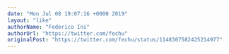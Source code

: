```yaml
---
date: "Mon Jul 08 19:07:16 +0000 2019"
layout: "like"
authorName: "Federico Ini"
authorUrl: "https://twitter.com/fechu"
originalPost: "https://twitter.com/fechu/status/1148307582425214977"
---
```

